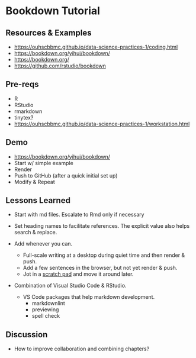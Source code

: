 Bookdown Tutorial
======================

Resources & Examples
----------------------

* https://ouhscbbmc.github.io/data-science-practices-1/coding.html
* https://bookdown.org/yihui/bookdown/
* https://bookdown.org/
* https://github.com/rstudio/bookdown

Pre-reqs
----------------------

* R
* RStudio
* rmarkdown
* tinytex?
* https://ouhscbbmc.github.io/data-science-practices-1/workstation.html

Demo
----------------------

* https://bookdown.org/yihui/bookdown/
* Start w/ simple example
* Render
* Push to GitHub (after a quick initial set up)
* Modify & Repeat

Lessons Learned
----------------------

* Start with md files.  Escalate to Rmd only if necessary
* Set heading names to facilitate references. The explicit value also helps search & replace.
* Add whenever you can.
  
  * Full-scale writing at a desktop during quiet time and then render & push.
  * Add a few sentences in the browser, but not yet render & push.
  * Jot in a [scratch pad](https://ouhscbbmc.github.io/data-science-practices-1/scratch-pad.html) and move it around later.

* Combination of Visual Studio Code & RStudio.
  * VS Code packages that help markdown development.
    * markdownlint
    * previewing
    * spell check

Discussion
----------------------

* How to improve collaboration and combining chapters?
